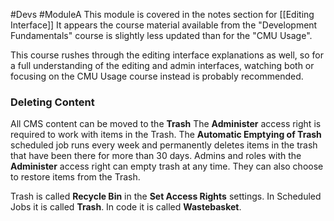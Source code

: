 #Devs #ModuleA 
This module is covered in the notes section for [[Editing Interface]] 
It appears the course material available from the "Development Fundamentals" course is slightly less updated than for the "CMU Usage".

This course rushes through the editing interface explanations as well, so for a full understanding of the editing and admin interfaces, watching both or focusing on the CMU Usage course instead is probably recommended.

### Deleting Content
All CMS content can be moved to the **Trash**
The **Administer** access right is required to work with items in the Trash.
The **Automatic Emptying of Trash** scheduled job runs every week and permanently deletes items in the trash that have been there for more than 30 days.
Admins and roles with the **Administer** access right can empty trash at any time. They can also choose to restore items from the Trash.

Trash is called **Recycle Bin** in the **Set Access Rights** settings.
In Scheduled Jobs it is called **Trash**.
In code it is called **Wastebasket**.

